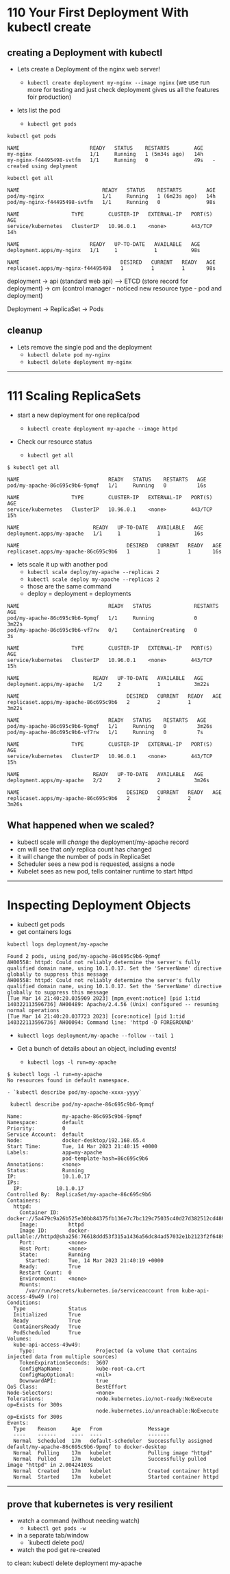 # 110 Your First Deployment With kubectl create

## creating a Deployment with kubectl

- Lets create a Deployment of the nginx web server!

  - `kubectl create deployment my-nginx --image nginx`
    (we use run more for testing and just check deployment gives us all the features foir production)

- lets list the pod
  - `kubectl get pods`

`kubectl get pods`

```
NAME                       READY   STATUS    RESTARTS        AGE
my-nginx                   1/1     Running   1 (5m34s ago)   14h
my-nginx-f44495498-svtfm   1/1     Running   0               49s   - created using deplyment
```

`kubectl get all`

```
NAME                           READY   STATUS    RESTARTS        AGE
pod/my-nginx                   1/1     Running   1 (6m23s ago)   14h
pod/my-nginx-f44495498-svtfm   1/1     Running   0               98s

NAME                 TYPE        CLUSTER-IP   EXTERNAL-IP   PORT(S)   AGE
service/kubernetes   ClusterIP   10.96.0.1    <none>        443/TCP   14h

NAME                       READY   UP-TO-DATE   AVAILABLE   AGE
deployment.apps/my-nginx   1/1     1            1           98s

NAME                                 DESIRED   CURRENT   READY   AGE
replicaset.apps/my-nginx-f44495498   1         1         1       98s
```

deployment -> api (standard web api) --> ETCD (store record for deployment) -> cm (control manager - noticed new resource type - pod and deployment)

Deployment -> ReplicaSet -> Pods

## cleanup

- Lets remove the single pod and the deployment
  - `kubectl delete pod my-nginx`
  - `kubectl delete deployment my-nginx`

---

# 111 Scaling ReplicaSets

- start a new deployment for one replica/pod

  - `kubectl create deployment my-apache --image httpd`

- Check our resource status
  - `kubectl get all`

`$ kubectl get all`

```
NAME                             READY   STATUS    RESTARTS   AGE
pod/my-apache-86c695c9b6-9pmqf   1/1     Running   0          16s

NAME                 TYPE        CLUSTER-IP   EXTERNAL-IP   PORT(S)   AGE
service/kubernetes   ClusterIP   10.96.0.1    <none>        443/TCP   15h

NAME                        READY   UP-TO-DATE   AVAILABLE   AGE
deployment.apps/my-apache   1/1     1            1           16s

NAME                                   DESIRED   CURRENT   READY   AGE
replicaset.apps/my-apache-86c695c9b6   1         1         1       16s
```

- lets scale it up with another pod
  - `kubectl scale deploy/my-apache --replicas 2`
  - `kubectl scale deploy my-apache --replicas 2`
  - those are the same command
  - deploy = deployment = deployments

```
NAME                             READY   STATUS              RESTARTS   AGE
pod/my-apache-86c695c9b6-9pmqf   1/1     Running             0          3m22s
pod/my-apache-86c695c9b6-vf7rw   0/1     ContainerCreating   0          3s

NAME                 TYPE        CLUSTER-IP   EXTERNAL-IP   PORT(S)   AGE
service/kubernetes   ClusterIP   10.96.0.1    <none>        443/TCP   15h

NAME                        READY   UP-TO-DATE   AVAILABLE   AGE
deployment.apps/my-apache   1/2     2            1           3m22s

NAME                                   DESIRED   CURRENT   READY   AGE
replicaset.apps/my-apache-86c695c9b6   2         2         1       3m22s
```

```
NAME                             READY   STATUS    RESTARTS   AGE
pod/my-apache-86c695c9b6-9pmqf   1/1     Running   0          3m26s
pod/my-apache-86c695c9b6-vf7rw   1/1     Running   0          7s

NAME                 TYPE        CLUSTER-IP   EXTERNAL-IP   PORT(S)   AGE
service/kubernetes   ClusterIP   10.96.0.1    <none>        443/TCP   15h

NAME                        READY   UP-TO-DATE   AVAILABLE   AGE
deployment.apps/my-apache   2/2     2            2           3m26s

NAME                                   DESIRED   CURRENT   READY   AGE
replicaset.apps/my-apache-86c695c9b6   2         2         2       3m26s
```

## What happened when we scaled?

- kubectl scale will _change_ the deployment/my-apache record
- cm will see that _only_ replica count has changed
- it will change the number of pods in ReplicaSet
- Scheduler sees a new pod is requested, assigns a node
- Kubelet sees as new pod, tells container runtime to start httpd

---

# Inspecting Deployment Objects

- kubectl get pods
- get containers logs

`kubectl logs deployment/my-apache`

```
Found 2 pods, using pod/my-apache-86c695c9b6-9pmqf
AH00558: httpd: Could not reliably determine the server's fully qualified domain name, using 10.1.0.17. Set the 'ServerName' directive globally to suppress this message
AH00558: httpd: Could not reliably determine the server's fully qualified domain name, using 10.1.0.17. Set the 'ServerName' directive globally to suppress this message
[Tue Mar 14 21:40:20.035909 2023] [mpm_event:notice] [pid 1:tid 140322113596736] AH00489: Apache/2.4.56 (Unix) configured -- resuming normal operations
[Tue Mar 14 21:40:20.037723 2023] [core:notice] [pid 1:tid 140322113596736] AH00094: Command line: 'httpd -D FOREGROUND'
```

- `kubectl logs deployment/my-apache --follow --tail 1`

- Get a bunch of details about an object, including events!
  - `kubectl logs -l run=my-apache`

```no clue why
$ kubectl logs -l run=my-apache
No resources found in default namespace.
```

    - `kubectl describe pod/my-apache-xxxx-yyyy`

` kubectl describe pod/my-apache-86c695c9b6-9pmqf`
```
Name:             my-apache-86c695c9b6-9pmqf
Namespace:        default
Priority:         0
Service Account:  default
Node:             docker-desktop/192.168.65.4
Start Time:       Tue, 14 Mar 2023 21:40:15 +0000
Labels:           app=my-apache
                  pod-template-hash=86c695c9b6
Annotations:      <none>
Status:           Running
IP:               10.1.0.17
IPs:
  IP:           10.1.0.17
Controlled By:  ReplicaSet/my-apache-86c695c9b6
Containers:
  httpd:
    Container ID:   docker://5a479c9a26b525e30bb84375fb136e7c7bc129c75035c40d27d382512cd486b0
    Image:          httpd
    Image ID:       docker-pullable://httpd@sha256:76618ddd53f315a1436a56dc84ad57032e1b2123f2f6489ce9c575c4b280c4f4
    Port:           <none>
    Host Port:      <none>
    State:          Running
      Started:      Tue, 14 Mar 2023 21:40:19 +0000
    Ready:          True
    Restart Count:  0
    Environment:    <none>
    Mounts:
      /var/run/secrets/kubernetes.io/serviceaccount from kube-api-access-49w49 (ro)
Conditions:
  Type              Status
  Initialized       True
  Ready             True
  ContainersReady   True
  PodScheduled      True
Volumes:
  kube-api-access-49w49:
    Type:                    Projected (a volume that contains injected data from multiple sources)
    TokenExpirationSeconds:  3607
    ConfigMapName:           kube-root-ca.crt
    ConfigMapOptional:       <nil>
    DownwardAPI:             true
QoS Class:                   BestEffort
Node-Selectors:              <none>
Tolerations:                 node.kubernetes.io/not-ready:NoExecute op=Exists for 300s
                             node.kubernetes.io/unreachable:NoExecute op=Exists for 300s
Events:
  Type    Reason     Age   From               Message
  ----    ------     ----  ----               -------
  Normal  Scheduled  17m   default-scheduler  Successfully assigned default/my-apache-86c695c9b6-9pmqf to docker-desktop
  Normal  Pulling    17m   kubelet            Pulling image "httpd"
  Normal  Pulled     17m   kubelet            Successfully pulled image "httpd" in 2.00424103s
  Normal  Created    17m   kubelet            Created container httpd
  Normal  Started    17m   kubelet            Started container httpd
```

---

## prove that kubernetes is very resilient
- watch a command (without needing watch)
    - `kubectl get pods -w`
- in a separate tab/window
    - `kubectl delete pod/<pod name>
- watch the pod get re-created

to clean:
    kubectl delete deployment my-apache